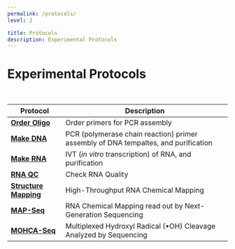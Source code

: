 ```yaml
---
permalink: /protocols/
level: 2

title: Protocols
description: Experimental Protocols
---
```


# Experimental Protocols

<br/>

| Protocol | Description |
| --- | --- |
| [**Order Oligo**](https://primerize.stanford.edu/protocol/#IDT) | Order primers for PCR assembly |
| [**Make DNA**](https://primerize.stanford.edu/protocol/#PCR) | PCR (polymerase chain reaction) primer assembly of DNA tempaltes, and purification |
| [**Make RNA**](https://primerize.stanford.edu/protocol/#IVT) | IVT (_in vitro_ transcription) of RNA, and purification |
| [**RNA QC**](https://docs.google.com/document/d/17LfpIGKMZyXrbDqJHnKOcnkNcL2xJaY3vWBtsvkqP-Q/edit) | Check RNA Quality |
| [**Structure Mapping**](https://docs.google.com/document/d/1B59z9VqhIk7QJqsjpyeX6zewLT67FtVOr4MhNRDTVKE/edit) | High-Throughput RNA Chemical Mapping |
| [**MAP-Seq**](https://docs.google.com/document/d/1opC0rVF0hQHBntmW0bTOpnUnvKNBMxEKVeuR2O6EsWU/edit) | RNA Chemical Mapping read out by Next-Generation Sequencing |
| [**MOHCA-Seq**](https://docs.google.com/document/d/1olEPeDewk4X7v6HKkhxqHoAaOKJEJ0Aezmmxsa-_qMQ/edit) | Multiplexed Hydroxyl Radical (•OH) Cleavage Analyzed by Sequencing |

